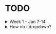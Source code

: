 # TODO

<details>
<summary>Week 1 - Jan 7-14</summary>
<br>
## Week 1 - Jan 7-14

Assignment | Due Date
--- | ---
~~First Week Intro Note Draft~~ | Jan 10
~~First Week Intro Note Revision~~ | Jan 10
~~Stats Quiz 0~~ | Jan 11
~~Intro Sustainability Class 2 Readings~~ | Jan 11
~~C Language Basics~~ | Jan 11
~~Introduction to MasteringEngineering: Computer Science~~ | Jan 12
Collaborative Class Wiki Contribution 1 | Jan 12
Systems Lab I | Jan 16
Systems Required Reading | TBD
~~Read Systems I Syllabus~~ | 
~~Read Engineering Stats Syllabus~~ |
~~Read DEI Engineering Syllabus~~ |
~~Read Intro Sustainability Syllabus~~ |
</details>


<details>
<summary>How do I dropdown?</summary>
<br>
This is how you dropdown.
</details>